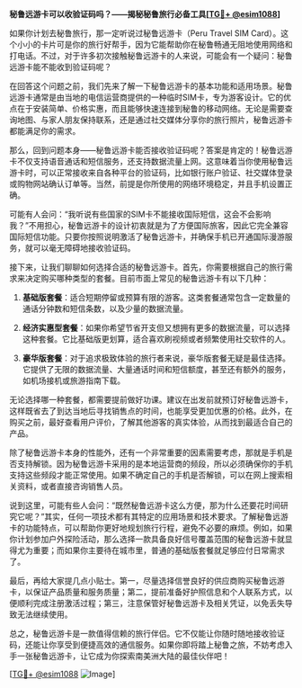 **秘鲁远游卡可以收验证码吗？——揭秘秘鲁旅行必备工具[[TG💪+ @esim1088](https://t.me/s/esim1088)]**

如果你计划去秘鲁旅行，那一定听说过秘鲁远游卡（Peru Travel SIM Card）。这个小小的卡片可是你的旅行好帮手，因为它能帮助你在秘鲁畅通无阻地使用网络和打电话。不过，对于许多初次接触秘鲁远游卡的人来说，可能会有一个疑问：秘鲁远游卡能不能收到验证码呢？

在回答这个问题之前，我们先来了解一下秘鲁远游卡的基本功能和适用场景。秘鲁远游卡通常是由当地的电信运营商提供的一种临时SIM卡，专为游客设计。它的优点在于安装简单、价格实惠，而且能够快速连接到秘鲁的移动网络。无论是需要查询地图、与家人朋友保持联系，还是通过社交媒体分享你的旅行照片，秘鲁远游卡都能满足你的需求。

那么，回到问题本身——秘鲁远游卡能否接收验证码呢？答案是肯定的！秘鲁远游卡不仅支持语音通话和短信服务，还支持数据流量上网。这意味着当你使用秘鲁远游卡时，可以正常接收来自各种平台的验证码，比如银行账户验证、社交媒体登录或购物网站确认订单等。当然，前提是你所使用的网络环境稳定，并且手机设置正确。

可能有人会问：“我听说有些国家的SIM卡不能接收国际短信，这会不会影响我？”不用担心，秘鲁远游卡的设计初衷就是为了方便国际旅客，因此它完全兼容国际短信功能。只要你按照说明激活了秘鲁远游卡，并确保手机已开通国际漫游服务，就可以毫无障碍地接收验证码。

接下来，让我们聊聊如何选择合适的秘鲁远游卡。首先，你需要根据自己的旅行需求来决定购买哪种类型的套餐。目前市面上常见的秘鲁远游卡有以下几种：

1. **基础版套餐**：适合短期停留或预算有限的游客。这类套餐通常包含一定数量的通话分钟数和短信条数，以及少量的数据流量。
   
2. **经济实惠型套餐**：如果你希望节省开支但又想拥有更多的数据流量，可以选择这种套餐。它比基础版更划算，适合喜欢刷视频或者频繁使用社交软件的人。

3. **豪华版套餐**：对于追求极致体验的旅行者来说，豪华版套餐无疑是最佳选择。它提供了无限的数据流量、大量通话时间和短信额度，甚至还有额外的服务，如机场接机或旅游指南下载。

无论选择哪一种套餐，都需要提前做好功课。建议在出发前就预订好秘鲁远游卡，这样既省去了到达当地后寻找销售点的时间，也能享受更加优惠的价格。此外，在购买之前，最好查看用户评价，了解其他游客的真实体验，从而找到最适合自己的产品。

除了秘鲁远游卡本身的性能外，还有一个非常重要的因素需要考虑，那就是手机是否支持解锁。因为秘鲁远游卡采用的是本地运营商的频段，所以必须确保你的手机支持这些频段才能正常使用。如果不确定自己的手机是否解锁，可以在网上搜索相关资料，或者直接咨询销售人员。

说到这里，可能有些人会问：“既然秘鲁远游卡这么方便，那为什么还要花时间研究它呢？”其实，任何一项技术都有其特定的应用场景和技术要求。了解秘鲁远游卡的功能特点，可以帮助你更好地规划旅行行程，避免不必要的麻烦。例如，如果你计划参加户外探险活动，那么选择一款具备良好信号覆盖范围的秘鲁远游卡就显得尤为重要；而如果你主要待在城市里，普通的基础版套餐就足够应付日常需求了。

最后，再给大家提几点小贴士。第一，尽量选择信誉良好的供应商购买秘鲁远游卡，以保证产品质量和服务质量；第二，提前准备好护照信息和个人联系方式，以便顺利完成注册激活过程；第三，注意保管好秘鲁远游卡及相关凭证，以免丢失导致无法继续使用。

总之，秘鲁远游卡是一款值得信赖的旅行伴侣。它不仅能让你随时随地接收验证码，还能让你享受到便捷高效的通信服务。如果你即将踏上秘鲁之旅，不妨考虑入手一张秘鲁远游卡，让它成为你探索南美洲大陆的最佳伙伴吧！

[[TG💪+ @esim1088](https://t.me/s/esim1088) ![Image](https://i.postimg.cc/4NQfJmqS/Snipaste-2025-05-13-00-14-12.png)]